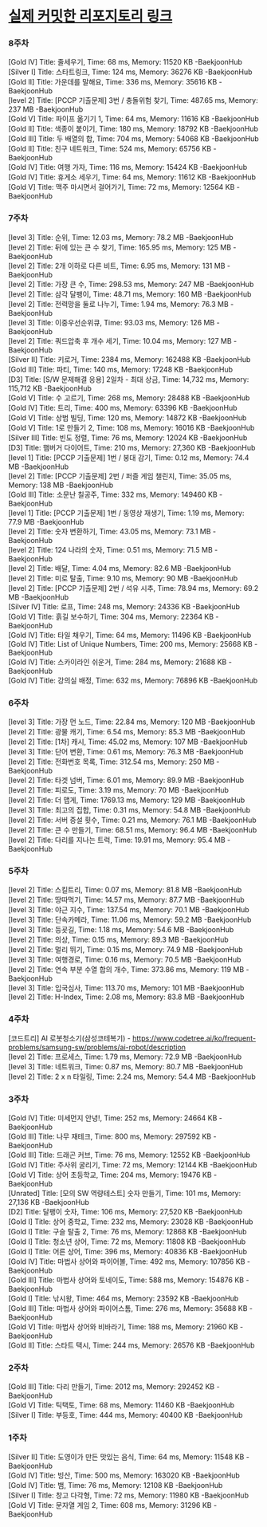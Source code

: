 # [실제 커밋한 리포지토리 링크](https://github.com/kraftenty/ps/commits/main)

### 8주차
[Gold IV] Title: 줄세우기, Time: 68 ms, Memory: 11520 KB -BaekjoonHub   
[Silver I] Title: 스타트링크, Time: 124 ms, Memory: 36276 KB -BaekjoonHub   
[Gold II] Title: 가운데를 말해요, Time: 336 ms, Memory: 35616 KB -BaekjoonHub   
[level 2] Title: [PCCP 기출문제] 3번 / 충돌위험 찾기, Time: 487.65 ms, Memory: 237 MB -BaekjoonHub   
[Gold V] Title: 파이프 옮기기 1, Time: 64 ms, Memory: 11616 KB -BaekjoonHub   
[Gold II] Title: 색종이 붙이기, Time: 180 ms, Memory: 18792 KB -BaekjoonHub   
[Gold III] Title: 두 배열의 합, Time: 704 ms, Memory: 54068 KB -BaekjoonHub   
[Gold II] Title: 친구 네트워크, Time: 524 ms, Memory: 65756 KB -BaekjoonHub   
[Gold IV] Title: 여행 가자, Time: 116 ms, Memory: 15424 KB -BaekjoonHub   
[Gold IV] Title: 휴게소 세우기, Time: 64 ms, Memory: 11612 KB -BaekjoonHub   
[Gold V] Title: 맥주 마시면서 걸어가기, Time: 72 ms, Memory: 12564 KB -BaekjoonHub   


### 7주차
[level 3] Title: 순위, Time: 12.03 ms, Memory: 78.2 MB -BaekjoonHub   
[level 2] Title: 뒤에 있는 큰 수 찾기, Time: 165.95 ms, Memory: 125 MB -BaekjoonHub   
[level 2] Title: 2개 이하로 다른 비트, Time: 6.95 ms, Memory: 131 MB -BaekjoonHub   
[level 2] Title: 가장 큰 수, Time: 298.53 ms, Memory: 247 MB -BaekjoonHub   
[level 2] Title: 삼각 달팽이, Time: 48.71 ms, Memory: 160 MB -BaekjoonHub   
[level 2] Title: 전력망을 둘로 나누기, Time: 1.94 ms, Memory: 76.3 MB -BaekjoonHub   
[level 3] Title: 이중우선순위큐, Time: 93.03 ms, Memory: 126 MB -BaekjoonHub   
[level 2] Title: 쿼드압축 후 개수 세기, Time: 10.04 ms, Memory: 127 MB -BaekjoonHub   
[Silver II] Title: 키로거, Time: 2384 ms, Memory: 162488 KB -BaekjoonHub   
[Gold III] Title: 파티, Time: 140 ms, Memory: 17248 KB -BaekjoonHub   
[D3] Title: [S/W 문제해결 응용] 2일차 - 최대 상금, Time: 14,732 ms, Memory: 115,712 KB -BaekjoonHub   
[Gold V] Title: 수 고르기, Time: 268 ms, Memory: 28488 KB -BaekjoonHub   
[Gold IV] Title: 트리, Time: 400 ms, Memory: 63396 KB -BaekjoonHub   
[Gold V] Title: 상범 빌딩, Time: 120 ms, Memory: 14872 KB -BaekjoonHub   
[Gold V] Title: 1로 만들기 2, Time: 108 ms, Memory: 16016 KB -BaekjoonHub   
[Silver III] Title: 빈도 정렬, Time: 76 ms, Memory: 12024 KB -BaekjoonHub   
[D3] Title: 햄버거 다이어트, Time: 210 ms, Memory: 27,360 KB -BaekjoonHub   
[level 1] Title: [PCCP 기출문제] 1번 / 붕대 감기, Time: 0.12 ms, Memory: 74.4 MB -BaekjoonHub   
[level 2] Title: [PCCP 기출문제] 2번 / 퍼즐 게임 챌린지, Time: 35.05 ms, Memory: 138 MB -BaekjoonHub   
[Gold III] Title: 소문난 칠공주, Time: 332 ms, Memory: 149460 KB -BaekjoonHub   
[level 1] Title: [PCCP 기출문제] 1번 / 동영상 재생기, Time: 1.19 ms, Memory: 77.9 MB -BaekjoonHub   
[level 2] Title: 숫자 변환하기, Time: 43.05 ms, Memory: 73.1 MB -BaekjoonHub   
[level 2] Title: 124 나라의 숫자, Time: 0.51 ms, Memory: 71.5 MB -BaekjoonHub   
[level 2] Title: 배달, Time: 4.04 ms, Memory: 82.6 MB -BaekjoonHub   
[level 2] Title: 미로 탈출, Time: 9.10 ms, Memory: 90 MB -BaekjoonHub   
[level 2] Title: [PCCP 기출문제] 2번 / 석유 시추, Time: 78.94 ms, Memory: 69.2 MB -BaekjoonHub   
[Silver IV] Title: 로프, Time: 248 ms, Memory: 24336 KB -BaekjoonHub   
[Gold V] Title: 흙길 보수하기, Time: 304 ms, Memory: 22364 KB -BaekjoonHub   
[Gold IV] Title: 타일 채우기, Time: 64 ms, Memory: 11496 KB -BaekjoonHub   
[Gold IV] Title: List of Unique Numbers, Time: 200 ms, Memory: 25668 KB -BaekjoonHub   
[Gold IV] Title: 스카이라인 쉬운거, Time: 284 ms, Memory: 21688 KB -BaekjoonHub   
[Gold IV] Title: 강의실 배정, Time: 632 ms, Memory: 76896 KB -BaekjoonHub   

### 6주차   
[level 3] Title: 가장 먼 노드, Time: 22.84 ms, Memory: 120 MB -BaekjoonHub   
[level 2] Title: 광물 캐기, Time: 6.54 ms, Memory: 85.3 MB -BaekjoonHub   
[level 2] Title: [1차] 캐시, Time: 45.02 ms, Memory: 107 MB -BaekjoonHub   
[level 3] Title: 단어 변환, Time: 0.61 ms, Memory: 76.3 MB -BaekjoonHub   
[level 2] Title: 전화번호 목록, Time: 312.54 ms, Memory: 250 MB -BaekjoonHub   
[level 2] Title: 타겟 넘버, Time: 6.01 ms, Memory: 89.9 MB -BaekjoonHub   
[level 2] Title: 피로도, Time: 3.19 ms, Memory: 70 MB -BaekjoonHub   
[level 2] Title: 더 맵게, Time: 1769.13 ms, Memory: 129 MB -BaekjoonHub   
[level 3] Title: 최고의 집합, Time: 0.31 ms, Memory: 54.8 MB -BaekjoonHub   
[level 2] Title: 서버 증설 횟수, Time: 0.21 ms, Memory: 76.1 MB -BaekjoonHub   
[level 2] Title: 큰 수 만들기, Time: 68.51 ms, Memory: 96.4 MB -BaekjoonHub   
[level 2] Title: 다리를 지나는 트럭, Time: 19.91 ms, Memory: 95.4 MB -BaekjoonHub   

### 5주차
[level 2] Title: 스킬트리, Time: 0.07 ms, Memory: 81.8 MB -BaekjoonHub   
[level 2] Title: 땅따먹기, Time: 14.57 ms, Memory: 87.7 MB -BaekjoonHub   
[level 3] Title: 야근 지수, Time: 137.54 ms, Memory: 70.1 MB -BaekjoonHub   
[level 3] Title: 단속카메라, Time: 11.06 ms, Memory: 59.2 MB -BaekjoonHub   
[level 3] Title: 등굣길, Time: 1.18 ms, Memory: 54.6 MB -BaekjoonHub   
[level 2] Title: 의상, Time: 0.15 ms, Memory: 89.3 MB -BaekjoonHub    
[level 2] Title: 멀리 뛰기, Time: 0.15 ms, Memory: 74.9 MB -BaekjoonHub   
[level 3] Title: 여행경로, Time: 0.16 ms, Memory: 70.5 MB -BaekjoonHub   
[level 2] Title: 연속 부분 수열 합의 개수, Time: 373.86 ms, Memory: 119 MB -BaekjoonHub   
[level 3] Title: 입국심사, Time: 113.70 ms, Memory: 101 MB -BaekjoonHub   
[level 2] Title: H-Index, Time: 2.08 ms, Memory: 83.8 MB -BaekjoonHub   

### 4주차  
[코드트리] AI 로봇청소기(삼성코테복기) - https://www.codetree.ai/ko/frequent-problems/samsung-sw/problems/ai-robot/description   
[level 2] Title: 프로세스, Time: 1.79 ms, Memory: 72.9 MB -BaekjoonHub  
[level 3] Title: 네트워크, Time: 0.87 ms, Memory: 80.7 MB -BaekjoonHub   
[level 2] Title: 2 x n 타일링, Time: 2.24 ms, Memory: 54.4 MB -BaekjoonHub   

### 3주차   
[Gold IV] Title: 미세먼지 안녕!, Time: 252 ms, Memory: 24664 KB -BaekjoonHub    
[Gold III] Title: 나무 재테크, Time: 800 ms, Memory: 297592 KB -BaekjoonHub   
[Gold III] Title: 드래곤 커브, Time: 76 ms, Memory: 12552 KB -BaekjoonHub   
[Gold IV] Title: 주사위 굴리기, Time: 72 ms, Memory: 12144 KB -BaekjoonHub   
[Gold V] Title: 상어 초등학교, Time: 204 ms, Memory: 19476 KB -BaekjoonHub   
[Unrated] Title: [모의 SW 역량테스트] 숫자 만들기, Time: 101 ms, Memory: 27,136 KB -BaekjoonHub   
[D2] Title: 달팽이 숫자, Time: 106 ms, Memory: 27,520 KB -BaekjoonHub   
[Gold I] Title: 상어 중학교, Time: 232 ms, Memory: 23028 KB -BaekjoonHub   
[Gold I] Title: 구슬 탈출 2, Time: 76 ms, Memory: 12868 KB -BaekjoonHub   
[Gold I] Title: 청소년 상어, Time: 72 ms, Memory: 11808 KB -BaekjoonHub   
[Gold I] Title: 어른 상어, Time: 396 ms, Memory: 40836 KB -BaekjoonHub   
[Gold IV] Title: 마법사 상어와 파이어볼, Time: 492 ms, Memory: 107856 KB -BaekjoonHub   
[Gold III] Title: 마법사 상어와 토네이도, Time: 588 ms, Memory: 154876 KB -BaekjoonHub   
[Gold I] Title: 낚시왕, Time: 464 ms, Memory: 23592 KB -BaekjoonHub   
[Gold III] Title: 마법사 상어와 파이어스톰, Time: 276 ms, Memory: 35688 KB -BaekjoonHub   
[Gold V] Title: 마법사 상어와 비바라기, Time: 188 ms, Memory: 21960 KB -BaekjoonHub   
[Gold II] Title: 스타트 택시, Time: 244 ms, Memory: 26576 KB -BaekjoonHub   

### 2주차
[Gold III] Title: 다리 만들기, Time: 2012 ms, Memory: 292452 KB -BaekjoonHub  
[Gold V] Title: 틱택토, Time: 68 ms, Memory: 11460 KB -BaekjoonHub  
[Silver I] Title: 부등호, Time: 444 ms, Memory: 40400 KB -BaekjoonHub  

### 1주차
[Silver II] Title: 도영이가 만든 맛있는 음식, Time: 64 ms, Memory: 11548 KB -BaekjoonHub  
[Gold IV] Title: 빙산, Time: 500 ms, Memory: 163020 KB -BaekjoonHub  
[Gold IV] Title: 뱀, Time: 76 ms, Memory: 12108 KB -BaekjoonHub  
[Silver I] Title: 창고 다각형, Time: 72 ms, Memory: 11980 KB -BaekjoonHub  
[Gold V] Title: 문자열 게임 2, Time: 608 ms, Memory: 31296 KB -BaekjoonHub  

